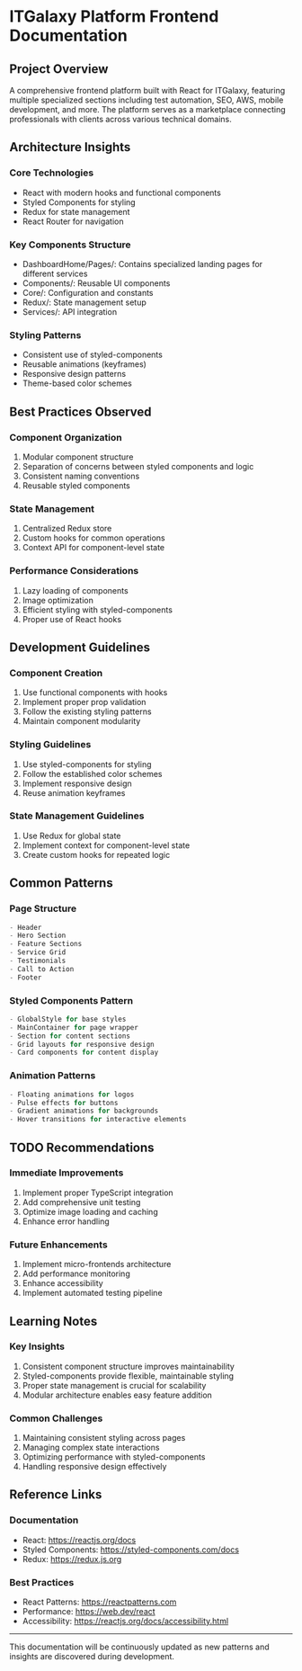 # ITGalaxy Platform Frontend Documentation

## Project Overview
A comprehensive frontend platform built with React for ITGalaxy, featuring multiple specialized sections including test automation, SEO, AWS, mobile development, and more. The platform serves as a marketplace connecting professionals with clients across various technical domains.

## Architecture Insights

### Core Technologies
- React with modern hooks and functional components
- Styled Components for styling
- Redux for state management
- React Router for navigation

### Key Components Structure
- DashboardHome/Pages/: Contains specialized landing pages for different services
- Components/: Reusable UI components
- Core/: Configuration and constants
- Redux/: State management setup
- Services/: API integration

### Styling Patterns
- Consistent use of styled-components
- Reusable animations (keyframes)
- Responsive design patterns
- Theme-based color schemes

## Best Practices Observed

### Component Organization
1. Modular component structure
2. Separation of concerns between styled components and logic
3. Consistent naming conventions
4. Reusable styled components

### State Management
1. Centralized Redux store
2. Custom hooks for common operations
3. Context API for component-level state

### Performance Considerations
1. Lazy loading of components
2. Image optimization
3. Efficient styling with styled-components
4. Proper use of React hooks

## Development Guidelines

### Component Creation
1. Use functional components with hooks
2. Implement proper prop validation
3. Follow the existing styling patterns
4. Maintain component modularity

### Styling Guidelines
1. Use styled-components for styling
2. Follow the established color schemes
3. Implement responsive design
4. Reuse animation keyframes

### State Management Guidelines
1. Use Redux for global state
2. Implement context for component-level state
3. Create custom hooks for repeated logic

## Common Patterns

### Page Structure
```jsx
- Header
- Hero Section
- Feature Sections
- Service Grid
- Testimonials
- Call to Action
- Footer
```

### Styled Components Pattern
```jsx
- GlobalStyle for base styles
- MainContainer for page wrapper
- Section for content sections
- Grid layouts for responsive design
- Card components for content display
```

### Animation Patterns
```jsx
- Floating animations for logos
- Pulse effects for buttons
- Gradient animations for backgrounds
- Hover transitions for interactive elements
```

## TODO Recommendations

### Immediate Improvements
1. Implement proper TypeScript integration
2. Add comprehensive unit testing
3. Optimize image loading and caching
4. Enhance error handling

### Future Enhancements
1. Implement micro-frontends architecture
2. Add performance monitoring
3. Enhance accessibility
4. Implement automated testing pipeline

## Learning Notes

### Key Insights
1. Consistent component structure improves maintainability
2. Styled-components provide flexible, maintainable styling
3. Proper state management is crucial for scalability
4. Modular architecture enables easy feature addition

### Common Challenges
1. Maintaining consistent styling across pages
2. Managing complex state interactions
3. Optimizing performance with styled-components
4. Handling responsive design effectively

## Reference Links

### Documentation
- React: https://reactjs.org/docs
- Styled Components: https://styled-components.com/docs
- Redux: https://redux.js.org

### Best Practices
- React Patterns: https://reactpatterns.com
- Performance: https://web.dev/react
- Accessibility: https://reactjs.org/docs/accessibility.html

---

This documentation will be continuously updated as new patterns and insights are discovered during development.